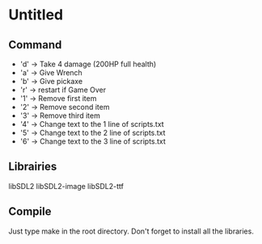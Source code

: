 # Untitled

## Command

 - 'd' -> Take 4 damage (200HP full health)
 - 'a' -> Give Wrench
 - 'b' -> Give pickaxe
 - 'r' -> restart if Game Over
 - '1' -> Remove first item
 - '2' -> Remove second item
 - '3' -> Remove third item
 - '4' -> Change text to the 1 line of scripts.txt
 - '5' -> Change text to the 2 line of scripts.txt
 - '6' -> Change text to the 3 line of scripts.txt

## Librairies

libSDL2
libSDL2-image
libSDL2-ttf

## Compile

Just type make in the root directory.
Don't forget to install all the libraries.